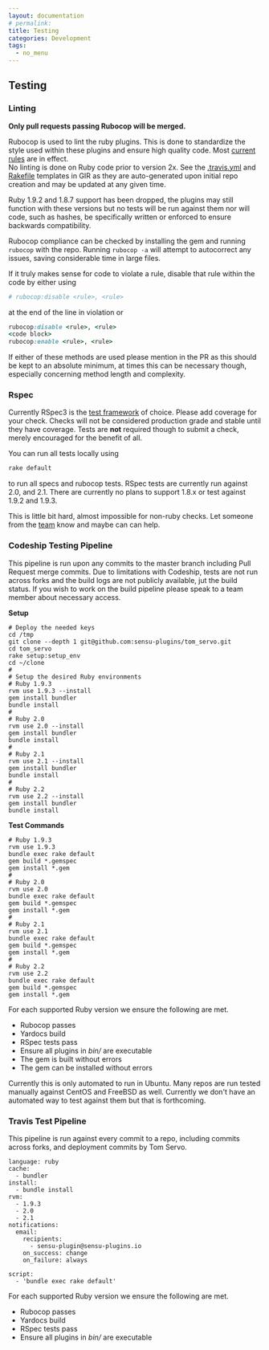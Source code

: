 ```yaml
---
layout: documentation
# permalink:
title: Testing
categories: Development
tags:
  - no_menu
---
```



## Testing

### Linting

**Only pull requests passing Rubocop will be merged.**

Rubocop is used to lint the ruby plugins. This is done to standardize the style used within these plugins and ensure high quality code.  Most [current rules][6] are in effect.  
No linting is done on Ruby code prior to version 2x.  See the [.travis.yml][7] and [Rakefile][8] templates in GIR as they are auto-generated upon initial repo creation and may be updated at any given time.

Ruby 1.9.2 and 1.8.7 support has been dropped, the plugins may still function with these versions but no tests will be run against them nor will code, such as hashes, be specifically written or enforced to ensure backwards compatibility.

Rubocop compliance can be checked by installing the gem and running `rubocop` with the repo.  Running `rubocop -a` will attempt to autocorrect any issues, saving considerable time in large files.

If it truly makes sense for code to violate a rule, disable that rule within the code by either using

```ruby
# rubocop:disable <rule>, <rule>
```

at the end of the line in violation or

```ruby
rubocop:disable <rule>, <rule>
<code block>
rubocop:enable <rule>, <rule>
```

If either of these methods are used please mention in the PR as this should be kept to an absolute minimum, at times this can be necessary though, especially concerning method length and complexity.

### Rspec

Currently RSpec3 is the [test framework][9] of choice. Please add coverage for your check.  Checks will not be considered production grade and stable until they have coverage.  Tests are **not** required though to submit a check, merely encouraged for the benefit of all.

You can run all tests locally using

```bash
rake default
```

to run all specs and rubocop tests.  RSpec tests are currently run against 2.0, and 2.1.  There are currently no plans to support 1.8.x or test against 1.9.2 and 1.9.3.

This is little bit hard, almost impossible for non-ruby checks. Let someone from the [team][10] know and maybe can can help.

### Codeship Testing Pipeline

This pipeline is run upon any commits to the master branch including Pull Request merge commits.  Due to limitations with Codeship, tests are not run across forks and the build logs are not publicly available, jut the build status.  If you wish to work on the build pipeline please speak to a team member about necessary access.

**Setup**
```
# Deploy the needed keys
cd /tmp
git clone --depth 1 git@github.com:sensu-plugins/tom_servo.git
cd tom_servo
rake setup:setup_env
cd ~/clone
#
# Setup the desired Ruby environments
# Ruby 1.9.3
rvm use 1.9.3 --install
gem install bundler
bundle install
#
# Ruby 2.0
rvm use 2.0 --install
gem install bundler
bundle install
#
# Ruby 2.1
rvm use 2.1 --install
gem install bundler
bundle install
#
# Ruby 2.2
rvm use 2.2 --install
gem install bundler
bundle install
```

**Test Commands**
```
# Ruby 1.9.3
rvm use 1.9.3
bundle exec rake default
gem build *.gemspec
gem install *.gem
#
# Ruby 2.0
rvm use 2.0
bundle exec rake default
gem build *.gemspec
gem install *.gem
#
# Ruby 2.1
rvm use 2.1
bundle exec rake default
gem build *.gemspec
gem install *.gem
#
# Ruby 2.2
rvm use 2.2
bundle exec rake default
gem build *.gemspec
gem install *.gem
```

For each supported Ruby version we ensure the following are met.

* Rubocop passes
* Yardocs build
* RSpec tests pass
* Ensure all plugins in *bin/* are executable
* The gem is built without errors
* The gem can be installed without errors

Currently this is only automated to run in Ubuntu.  Many repos are run tested manually against CentOS and FreeBSD as well.  Currently we don't have an automated way to test against them but that is forthcoming.

### Travis Test Pipeline

This pipeline is run against every commit to a repo, including commits across forks, and deployment commits by Tom Servo.

```
language: ruby
cache:
  - bundler
install:
  - bundle install
rvm:
  - 1.9.3
  - 2.0
  - 2.1
notifications:
  email:
    recipients:
      - sensu-plugin@sensu-plugins.io
    on_success: change
    on_failure: always

script:
  - 'bundle exec rake default'
```

For each supported Ruby version we ensure the following are met.

* Rubocop passes
* Yardocs build
* RSpec tests pass
* Ensure all plugins in *bin/* are executable

[6]: https://github.com/sensu-plugins/GIR/blob/master/files/templates/gem/rubocop.yml.erb
[7]: https://github.com/sensu-plugins/GIR/blob/master/files/templates/gem/travis.yml.erb
[8]: https://github.com/sensu-plugins/GIR/blob/master/files/templates/gem/Rakefile.erb
[9]: https://github.com/sensu/sensu-plugin-spec
[10]: https://github.com/orgs/sensu-plugins/people
